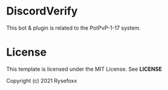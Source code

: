 # DiscordVerify

This bot & plugin is related to the PotPvP-1-17 system.


# License
This template is licensed under the MIT License.
See **LICENSE**

Copyright (c) 2021 Rysefoxx
